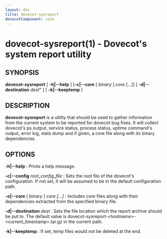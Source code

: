 ```yaml
---
layout: doc
title: dovecot-sysreport
dovecotComponent: core
---
```


# dovecot-sysreport(1) - Dovecot's system report utility

## SYNOPSIS

**dovecot-sysreport** [ **-h|-\-help** ] [**-c|-\-core** [ *binary* ] *core* [...]] [ **-d|-\-destination** *dest*" ] [ **-k|-\-keeptemp** ]

## DESCRIPTION

**dovecot-sysreport** is a utility that should be used to gather
information from the current system to be reported for dovecot bug
fixes. It will collect dovecot's ps output, service status, process
status, uptime command's output, error log, stats dump and if given, a
core file along with its binary dependencies.

## OPTIONS

**-h|-\-help**
:   Prints a help message.

**-c|-\-config** *root_config_file*
:   Sets the root file of the dovecot's configuration. If not set, it
    will be assumed to be in the default configuration path.

**-o|-\-core** [ *binary* ] *core* *[...]*
:   Includes core files along with their dependencies extracted from the
    specified binary file.

**-d|-\-destination** *dest*
:   Sets the file location which the report archive should be put to. The
    default value is
    dovecot-sysreport-\<hostname\>-\<current_timestamp\>.tar.gz in the
    current path.

**-k|-\-keeptemp**
:   If set, temp files would not be deleted at the end.

<!-- @include: reporting-bugs.inc -->
